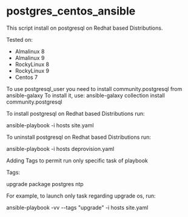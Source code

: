 # postgres_centos_ansible


This script install on postgresql on Redhat based Distributions.

Tested on:

- Almalinux 8
- Almalinux 9
- RockyLinux 8
- RockyLinux 9
- Centos 7

To use postgresql_user you need to install community.postgresql from ansible-galaxy
To install it, use: ansible-galaxy collection install community.postgresql


To install postgresql on Redhat based Distributions run:

ansible-playbook -i hosts site.yaml

To uninstall postgresql on Redhat based Distributions run:

ansible-playbook -i hosts deprovision.yaml

Adding Tags to permit run only specific task of playbook

Tags:

upgrade
package
postgres
ntp

For example, to launch only task regarding upgrade os, run:
 
ansible-playbook -vv --tags "upgrade" -i hosts site.yaml
